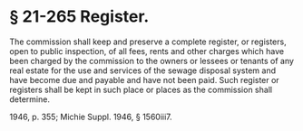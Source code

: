 # § 21-265 Register.

<p>The commission shall keep and preserve a complete register, or registers, open to public inspection, of all fees, rents and other charges which have been charged by the commission to the owners or lessees or tenants of any real estate for the use and services of the sewage disposal system and have become due and payable and have not been paid. Such register or registers shall be kept in such place or places as the commission shall determine.</p><p>1946, p. 355; Michie Suppl. 1946, § 1560iii7.</p>